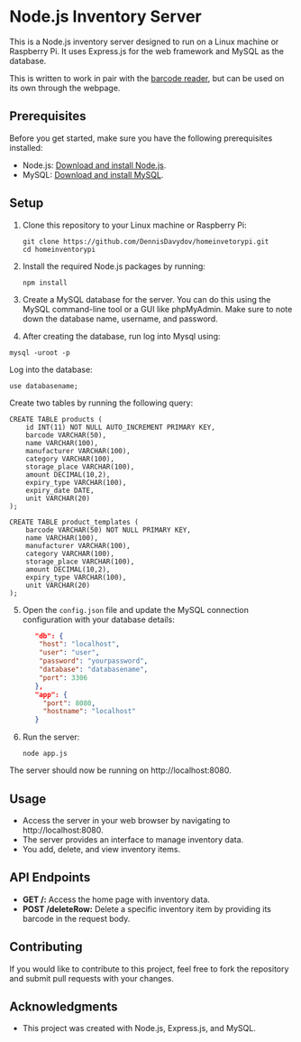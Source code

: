 
# Node.js Inventory Server

This is a Node.js inventory server designed to run on a Linux machine or Raspberry Pi. It uses Express.js for the web framework and MySQL as the database.

This is written to work in pair with the [barcode reader](https://github.com/DennisDavydov/barcodeReaderPy), but can be used on its own through the webpage.

## Prerequisites

Before you get started, make sure you have the following prerequisites installed:

- Node.js: [Download and install Node.js](https://nodejs.org/).
- MySQL: [Download and install MySQL](https://dev.mysql.com/downloads/mysql/).

## Setup

1. Clone this repository to your Linux machine or Raspberry Pi:

   ```
   git clone https://github.com/DennisDavydov/homeinvetorypi.git
   cd homeinventorypi
   ```

2. Install the required Node.js packages by running:

   ```
   npm install
   ```

3. Create a MySQL database for the server. You can do this using the MySQL command-line tool or a GUI like phpMyAdmin. Make sure to note down the database name, username, and 
password.

4. After creating the database, run log into Mysql using:

```
mysql -uroot -p
```
Log into the database:

```
use databasename;
```

Create two tables by running the following query:

```
CREATE TABLE products (
    id INT(11) NOT NULL AUTO_INCREMENT PRIMARY KEY,
    barcode VARCHAR(50),
    name VARCHAR(100),
    manufacturer VARCHAR(100),
    category VARCHAR(100),
    storage_place VARCHAR(100),
    amount DECIMAL(10,2),
    expiry_type VARCHAR(100),
    expiry_date DATE,
    unit VARCHAR(20)
);

CREATE TABLE product_templates (
    barcode VARCHAR(50) NOT NULL PRIMARY KEY,
    name VARCHAR(100),
    manufacturer VARCHAR(100),
    category VARCHAR(100),
    storage_place VARCHAR(100),
    amount DECIMAL(10,2),
    expiry_type VARCHAR(100),
    unit VARCHAR(20)
);

```

5. Open the `config.json` file and update the MySQL connection configuration with your database details:

   ```json
      "db": {
       "host": "localhost",
       "user": "user",
       "password": "yourpassword",
       "database": "databasename",
       "port": 3306
      },
      "app": {
        "port": 8080,
        "hostname": "localhost"
      }
   ```

6. Run the server:

   ```
   node app.js
   ```

The server should now be running on http://localhost:8080.

## Usage

- Access the server in your web browser by navigating to http://localhost:8080.
- The server provides an interface to manage inventory data.
- You add, delete, and view inventory items.

## API Endpoints

- **GET /:** Access the home page with inventory data.
- **POST /deleteRow:** Delete a specific inventory item by providing its barcode in the request body.

## Contributing

If you would like to contribute to this project, feel free to fork the repository and submit pull requests with your changes.

## Acknowledgments

- This project was created with Node.js, Express.js, and MySQL.
